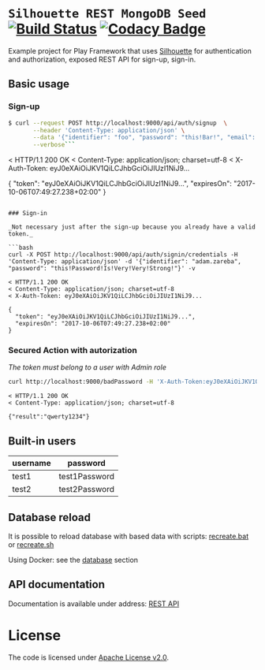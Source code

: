 # `Silhouette REST MongoDB Seed` [![Build Status](https://travis-ci.org/adamzareba/play-silhouette-rest-mongo.svg)](https://travis-ci.org/adamzareba/play-silhouette-rest-mongo) [![Codacy Badge](https://api.codacy.com/project/badge/Grade/a1b8de985fc54598be017babd09fa1d6)](https://www.codacy.com/app/adamzareba/play-silhouette-rest-mongo?utm_source=github.com&amp;utm_medium=referral&amp;utm_content=adamzareba/play-silhouette-rest-mongo&amp;utm_campaign=Badge_Grade)

Example project for Play Framework that uses [Silhouette](https://github.com/mohiva/play-silhouette) for authentication and authorization, exposed REST API for sign-up, sign-in.

## Basic usage

### Sign-up

```bash
$ curl --request POST http://localhost:9000/api/auth/signup  \
       --header 'Content-Type: application/json' \
       --data '{"identifier": "foo", "password": "this!Bar!", "email": "foo@bar.co", "firstName": "Foo", "lastName": "Bar"}' \
       --verbose```

```
< HTTP/1.1 200 OK
< Content-Type: application/json; charset=utf-8
< X-Auth-Token: eyJ0eXAiOiJKV1QiLCJhbGciOiJIUzI1NiJ9...

{
  "token": "eyJ0eXAiOiJKV1QiLCJhbGciOiJIUzI1NiJ9...",
  "expiresOn": "2017-10-06T07:49:27.238+02:00"
}
```

### Sign-in

_Not necessary just after the sign-up because you already have a valid token._

```bash
curl -X POST http://localhost:9000/api/auth/signin/credentials -H 'Content-Type: application/json' -d '{"identifier": "adam.zareba", "password": "this!Password!Is!Very!Very!Strong!"}' -v
```

```
< HTTP/1.1 200 OK
< Content-Type: application/json; charset=utf-8
< X-Auth-Token: eyJ0eXAiOiJKV1QiLCJhbGciOiJIUzI1NiJ9...

{
  "token": "eyJ0eXAiOiJKV1QiLCJhbGciOiJIUzI1NiJ9...",
  "expiresOn": "2017-10-06T07:49:27.238+02:00"
}
```

### Secured Action with autorization

_The token must belong to a user with Admin role_

```bash
curl http://localhost:9000/badPassword -H 'X-Auth-Token:eyJ0eXAiOiJKV1QiLCJhbGciOiJIUzI1NiJ9...' -v
```

```
< HTTP/1.1 200 OK
< Content-Type: application/json; charset=utf-8

{"result":"qwerty1234"}
```
## Built-in users

| username    | password        |
| ----------- |:---------------:|
| test1       | test1Password   |
| test2       | test2Password   |

## Database reload

It is possible to reload database with based data with scripts:
[recreate.bat](database/recreate.bat) or [recreate.sh](database/recreate.sh)

Using Docker: see the [database](./database) section

## API documentation

Documentation is available under address: [REST API](http://localhost:9000/docs)

# License

The code is licensed under [Apache License v2.0](http://www.apache.org/licenses/LICENSE-2.0). 
